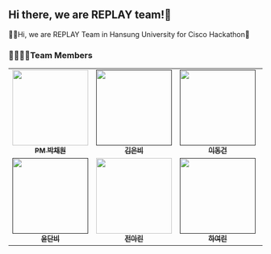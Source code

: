 ## Hi there, we are REPLAY team!👋

🙋‍♀️Hi, we are REPLAY Team in Hansung University for Cisco Hackathon🌈

### 👨‍👩‍👧‍👧Team Members
<table>
  <tbody>
    <tr>
      <td align="center"><a href="https://github.com/muppychae1"><img src="https://github.com/HSU-REPLAY/.github/assets/109191101/28a07281-b954-4c69-9939-b42b29f467cc" width="150px;" alt=""/><br /><sub><b>PM 박채원</b></sub></a><br /></td>
      <td align="center"><a href=""><img src="" width="150px;" alt=""/><br /><sub><b>김은비</b></sub></a><br /></td>
      <td align="center"><a href=""><img src="" width="150px;" alt=""/><br /><sub><b>이동건</b></sub></a><br /></td>
      <td align="center"><a href=""><img src="" width="150px;" alt=""/><br /><sub><b>양승연</b></sub></a><br /></td>
     <tr/>
      <td align="center"><a href=""><img src="" width="150px;" alt=""/><br /><sub><b>윤단비</b></sub></a><br /></td>
      <td align="center"><a href="https://github.com/flsrinn"><img src="https://github.com/HSU-REPLAY/.github/assets/109191101/6557350f-5003-4bc1-aa87-e854104ee6d5" width="150px;" alt=""/><br /><sub><b>전아린</b></sub></a><br /></td>
      <td align="center"><a href=""><img src="" width="150px;" alt=""/><br /><sub><b>하여린</b></sub></a><br /></td>
    </tr>
  </tbody>
</table>
<!--

**Here are some ideas to get you started:**

🙋‍♀️ A short introduction - what is your organization all about?
🌈 Contribution guidelines - how can the community get involved?
👩‍💻 Useful resources - where can the community find your docs? Is there anything else the community should know?
🍿 Fun facts - what does your team eat for breakfast?
🧙 Remember, you can do mighty things with the power of [Markdown](https://docs.github.com/github/writing-on-github/getting-started-with-writing-and-formatting-on-github/basic-writing-and-formatting-syntax)
-->

